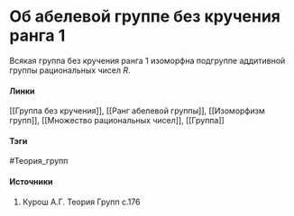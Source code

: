 # Об абелевой группе без кручения ранга 1
Всякая группа без кручения ранга 1 изоморфна подгруппе аддитивной группы рациональных чисел $R$.

#### Линки
 [[Группа без кручения]],
 [[Ранг абелевой группы]],
 [[Изоморфизм групп]],
 [[Множество рациональных чисел]],
 [[Группа]]
#### Тэги
 #Теория_групп 
#### Источники
1. Курош А.Г. Теория Групп с.176